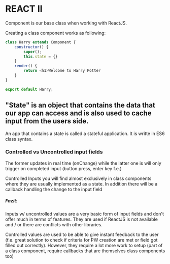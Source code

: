 # REACT II

Component is our base class when working with ReactJS.

Creating a class component works as following:

```js
class Harry extends Component {
    constructor() {
        super();
        this.state = {}
    }
    render() {
        return <h1>Welcome to Harry Potter
    }
}

export default Harry;
```
## "State" is an object that contains the data that our app can access and is also used to cache input from the users side.

An app that contains a state is called a stateful application. 
It is writte in ES6 class syntax.

### Controlled vs Uncontrolled input fields

The former updates in real time (onChange) while the latter one is will only trigger on completed input (button press, enter key f.e.)

Controlled Inputs you will find almost exclusively in class components where they are usually implemented as a state. In addition there will be a callback handling the change to the input field

##### Fazit:
Inputs w/ uncontrolled values are a very basic form of input fields and don't offer much in terms of features. They are used if ReactJS is not available and / or there are conflicts with other libraries.

Controlled values are used to be able to give instant feedback to the user (f.e. great solution to check if criteria for PW creation are met or field got filled out correctly). However, they require a lot more work to setup (part of a class component, require callbacks that are themselves class components too)